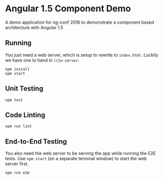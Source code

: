 # Angular 1.5 Component Demo

A demo application for ng-conf 2016 to demonstrate a component based architecture with Angular 1.5

## Running

You just need a web server, which is setup to rewrite to `index.html`.
Luckily we have one to hand in `lite-server`:

```
npm install
npm start
```

## Unit Testing

```
npm test
```

## Code Linting

```
npm run lint
```

## End-to-End Testing

You also need the web server to be serving the app while running the E2E tests.
Use `npm start` (on a separate terminal window) to start the web server first.

```
npm run e2e
```
